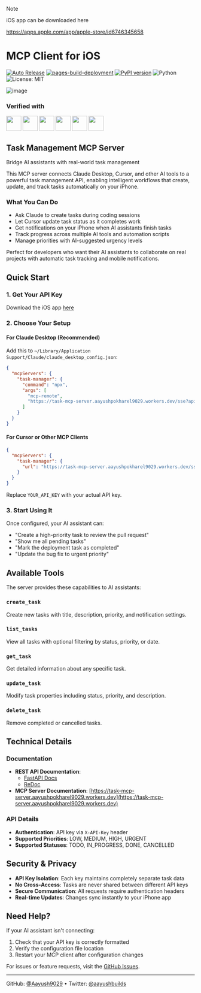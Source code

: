 > [!NOTE]  
> iOS app can be downloaded here
>
>  https://apps.apple.com/app/apple-store/id6746345658


# MCP Client for iOS

[![Auto Release](https://github.com/Aayush9029/mcp-server/actions/workflows/auto-release.yml/badge.svg)](https://github.com/Aayush9029/mcp-server/actions/workflows/auto-release.yml)
[![pages-build-deployment](https://github.com/Aayush9029/mcp-server/actions/workflows/pages/pages-build-deployment/badge.svg)](https://github.com/Aayush9029/mcp-server/actions/workflows/pages/pages-build-deployment)
[![PyPI version](https://badge.fury.io/py/task-mcp.svg)](https://pypi.org/project/task-mcp/)
![Python](https://img.shields.io/badge/python-3.8%2B-blue.svg)
![License: MIT](https://img.shields.io/badge/License-MIT-yellow.svg)

<p>

![image](https://github.com/user-attachments/assets/a655c5ca-97e9-4ec6-af5b-95b8ebf07d5e)

</p>

### Verified with 
<img src="https://github.com/user-attachments/assets/c05449f1-4da8-4228-9bba-6821f70a3ab8" width="40px" />
<img src="https://github.com/user-attachments/assets/caa206db-bf97-4376-81c1-20d542d5963a" width="40px" />
<img src="https://github.com/user-attachments/assets/c2cbc255-af9b-4683-ba12-c36a4b1e6268" width="40px" />
<img src="https://github.com/user-attachments/assets/ec6c1c3d-8209-406f-986d-4fb1d76b401b" width="40px" />
<img src="https://github.com/user-attachments/assets/220a04be-f6f2-4a3d-b161-b961311d6775" width="40px" />
<img src="https://github.com/user-attachments/assets/69781fbe-5888-4cd0-98d8-be71dbb14e8c" width="40px" />

## Task Management MCP Server

Bridge AI assistants with real-world task management

This MCP server connects Claude Desktop, Cursor, and other AI tools to a powerful task management API, enabling intelligent workflows that create, update, and track tasks automatically on your iPhone.

### What You Can Do

- Ask Claude to create tasks during coding sessions
- Let Cursor update task status as it completes work
- Get notifications on your iPhone when AI assistants finish tasks
- Track progress across multiple AI tools and automation scripts
- Manage priorities with AI-suggested urgency levels

Perfect for developers who want their AI assistants to collaborate on real projects with automatic task tracking and mobile notifications.

## Quick Start

### 1. Get Your API Key

Download the iOS app [here](https://apps.apple.com/app/apple-store/id6746345658)

### 2. Choose Your Setup

#### For Claude Desktop (Recommended)

Add this to `~/Library/Application Support/Claude/claude_desktop_config.json`:

```json
{
  "mcpServers": {
    "task-manager": {
      "command": "npx",
      "args": [
        "mcp-remote",
        "https://task-mcp-server.aayushpokharel9029.workers.dev/sse?apiKey=YOUR_API_KEY"
      ]
    }
  }
}
```

#### For Cursor or Other MCP Clients

```json
{
  "mcpServers": {
    "task-manager": {
      "url": "https://task-mcp-server.aayushpokharel9029.workers.dev/sse?apiKey=YOUR_API_KEY"
    }
  }
}
```

Replace `YOUR_API_KEY` with your actual API key.

### 3. Start Using It

Once configured, your AI assistant can:

- "Create a high-priority task to review the pull request"
- "Show me all pending tasks"
- "Mark the deployment task as completed"
- "Update the bug fix to urgent priority"

## Available Tools

The server provides these capabilities to AI assistants:

### `create_task`
Create new tasks with title, description, priority, and notification settings.

### `list_tasks`
View all tasks with optional filtering by status, priority, or date.

### `get_task`
Get detailed information about any specific task.

### `update_task`
Modify task properties including status, priority, and description.

### `delete_task`
Remove completed or cancelled tasks.

## Technical Details

### Documentation

- **REST API Documentation**:
  - [FastAPI Docs](https://mcpclient.lovedoingthings.com/docs)
  - [ReDoc](https://mcpclient.lovedoingthings.com/redoc#tag/Tasks/operation/create_task_api_tasks__post)
- **MCP Server Documentation**: [https://task-mcp-server.aayushpokharel9029.workers.dev](https://task-mcp-server.aayushpokharel9029.workers.dev)

### API Details

- **Authentication**: API key via `X-API-Key` header
- **Supported Priorities**: LOW, MEDIUM, HIGH, URGENT
- **Supported Statuses**: TODO, IN_PROGRESS, DONE, CANCELLED

## Security & Privacy

- **API Key Isolation**: Each key maintains completely separate task data
- **No Cross-Access**: Tasks are never shared between different API keys
- **Secure Communication**: All requests require authentication headers
- **Real-time Updates**: Changes sync instantly to your iPhone app

## Need Help?

If your AI assistant isn't connecting:

1. Check that your API key is correctly formatted
2. Verify the configuration file location
3. Restart your MCP client after configuration changes

For issues or feature requests, visit the [GitHub Issues](https://github.com/Aayush9029/mcp-server/issues).

---

GitHub: [@Aayush9029](https://github.com/Aayush9029/mcp-server) • Twitter: [@aayushbuilds](https://twitter.com/aayushbuilds)
